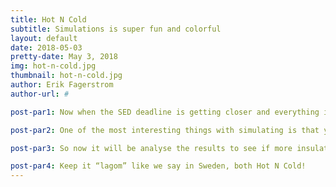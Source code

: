 ```yaml
---
title: Hot N Cold
subtitle: Simulations is super fun and colorful
layout: default
date: 2018-05-03
pretty-date: May 3, 2018
img: hot-n-cold.jpg
thumbnail: hot-n-cold.jpg
author: Erik Fagerstrom
author-url: #

post-par1: Now when the SED deadline is getting closer and everything is coming on place we in thermal are simulating the temperature of TUBULAR to see if it will be problems. It comes with problems doing simulations cause it’s hot then it’s cold, I say yes it’s working, then ansys says no, it will fly up and then fall down. The hardest is that it need to take into account and simulate all different critical stages.

post-par2: One of the most interesting things with simulating is that you will see the experiment on a whole different way then everyone else. Seeing how the temperature will increase and decrease with how the sun is hitting the sides. Can be up to 70 degrees difference on the aluminium shell on the opposite sides of the experiment.

post-par3: So now it will be analyse the results to see if more insulation needs to be added, does some need to be reduced. A lot of critical decision have to be taken and in a short time 9 days left until the design shall be done. All of us in TUBULAR shall be working super hard to make it the best and we in thermal will keep going hot by grinding our gear thinking hard.  

post-par4: Keep it “lagom” like we say in Sweden, both Hot N Cold!
---
```

